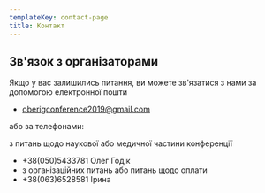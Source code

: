 ```yaml
---
templateKey: contact-page
title: Контакт
---
```

## Зв'язок з організаторами

Якщо у вас залишились питання, ви можете зв'язатися з нами за допомогою електронної пошти 

* oberigconference2019@gmail.com

або за телефонами:

з питань щодо наукової або медичної частини конференції

* +38(050)5433781 Олег Годік
* з організаційних питань або питань щодо оплати
* +38(063)6528581 Ірина
